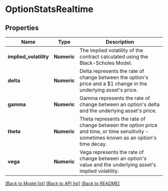 # OptionStatsRealtime

[//]: # (CLASS:IntrinioSDK::OptionStatsRealtime)

[//]: # (KIND:object)

## Properties

[//]: # (START_DEFINITION)

Name | Type | Description
------------ | ------------- | -------------
**implied_volatility** | **Numeric** | The implied volatility of the contract calculated using the Black-Scholes Model. &nbsp;
**delta** | **Numeric** | Delta represents the rate of change between the option&#39;s price and a $1 change in the underlying asset&#39;s price. &nbsp;
**gamma** | **Numeric** | Gamma represents the rate of change between an option&#39;s delta and the underlying asset&#39;s price. &nbsp;
**theta** | **Numeric** | Theta represents the rate of change between the option price and time, or time sensitivity - sometimes known as an option&#39;s time decay. &nbsp;
**vega** | **Numeric** | Vega represents the rate of change between an option&#39;s value and the underlying asset&#39;s implied volatility. &nbsp;

[//]: # (END_DEFINITION)


[[Back to Model list]](../README.md#documentation-for-models) [[Back to API list]](../README.md#documentation-for-api-endpoints) [[Back to README]](../README.md)


